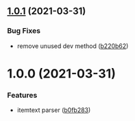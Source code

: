 ## [1.0.1](https://github.com/klayveR/poe-itemtext-parser/compare/v1.0.0...v1.0.1) (2021-03-31)


### Bug Fixes

* remove unused dev method ([b220b62](https://github.com/klayveR/poe-itemtext-parser/commit/b220b62297ee7f790a389a49fe21a05eae3f63a4))

# 1.0.0 (2021-03-31)


### Features

* itemtext parser ([b0fb283](https://github.com/klayveR/poe-itemtext-parser/commit/b0fb283c848b4af5a0428c6ce63ff2cdab2eef83))
